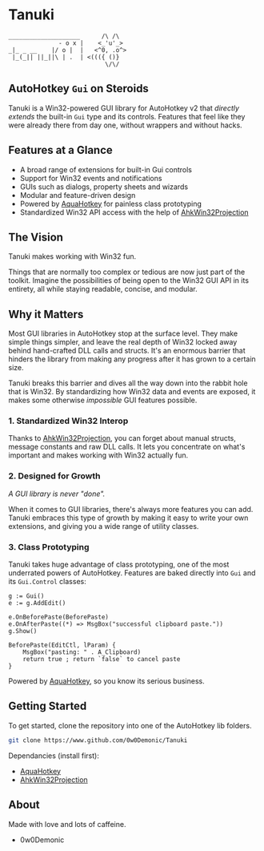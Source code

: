 # Tanuki

```
____________________      /\ /\
              - o x |    <_'u'_>
_|_ _ __    |/ o |  |   <^0, .o^>
 |_(_|| ||_||\ | .  | <((({ ()}
                           \/\/
```

## AutoHotkey `Gui` on Steroids

Tanuki is a Win32-powered GUI library for AutoHotkey v2 that *directly extends*
the built-in `Gui` type and its controls. Features that feel like they were
already there from day one, without wrappers and without hacks.

## Features at a Glance

- A broad range of extensions for built-in Gui controls
- Support for Win32 events and notifications
- GUIs such as dialogs, property sheets and wizards
- Modular and feature-driven design
- Powered by [AquaHotkey](https://www.github.com/0w0Demonic/AquaHotkey) for
  painless class prototyping
- Standardized Win32 API access with the help of
  [AhkWin32Projection](https://www.github.com/holy-tao/AhkWin32Projection)

## The Vision

Tanuki makes working with Win32 fun.

Things that are normally too complex or tedious are now just part of the toolkit.
Imagine the possibilities of being open to the Win32 GUI API in its entirety,
all while staying readable, concise, and modular.

## Why it Matters

Most GUI libraries in AutoHotkey stop at the surface level. They make simple
things simpler, and leave the real depth of Win32 locked away behind
hand-crafted DLL calls and structs. It's an enormous barrier that hinders the
library from making any progress after it has grown to a certain size.

Tanuki breaks this barrier and dives all the way down into the rabbit hole that
is Win32. By standardizing how Win32 data and events are exposed, it makes some
otherwise *impossible* GUI features possible.

### 1. Standardized Win32 Interop

Thanks to [AhkWin32Projection](https://www.githuv.com/holy-tao/AhkWin32Projection),
you can forget about manual structs, message constants and raw DLL calls.
It lets you concentrate on what's important and makes working with Win32
actually fun.

### 2. Designed for Growth

*A GUI library is never "done".*

When it comes to GUI libraries, there's always more features you can add.
Tanuki embraces this type of growth by making it easy to write your own
extensions, and giving you a wide range of utility classes.

### 3. Class Prototyping

Tanuki takes huge advantage of class prototyping, one of the most underrated
powers of AutoHotkey. Features are baked directly into `Gui` and its
`Gui.Control` classes:

```ahk
g := Gui()
e := g.AddEdit()

e.OnBeforePaste(BeforePaste)
e.OnAfterPaste((*) => MsgBox("successful clipboard paste."))
g.Show()

BeforePaste(EditCtl, lParam) {
    MsgBox("pasting: " . A_Clipboard)
    return true ; return `false` to cancel paste
}
```

Powered by [AquaHotkey](https://www.github.com/0w0Demonic/AquaHotkey), so you
know its serious business.

## Getting Started

To get started, clone the repository into one of the AutoHotkey lib folders.

```sh
git clone https://www.github.com/0w0Demonic/Tanuki
```

Dependancies (install first):

- [AquaHotkey](https://www.github.com/0w0Demonic/AquaHotkey)
- [AhkWin32Projection](https://www.github.com/holy-tao/AhkWin32Projection)

## About

Made with love and lots of caffeine.

- 0w0Demonic
